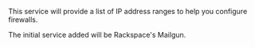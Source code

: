 This service will provide a list of IP address ranges to help you configure firewalls.

The initial service added will be Rackspace's Mailgun.